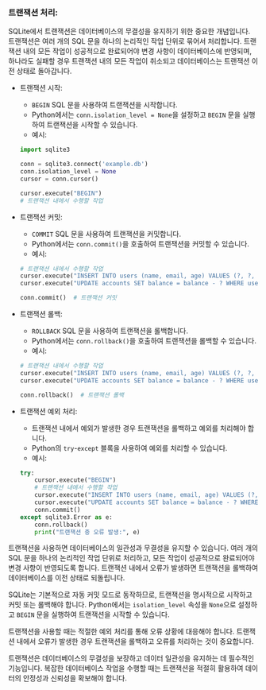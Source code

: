 ### 트랜잭션 처리:
SQLite에서 트랜잭션은 데이터베이스의 무결성을 유지하기 위한 중요한 개념입니다. 트랜잭션은 여러 개의 SQL 문을 하나의 논리적인 작업 단위로 묶어서 처리합니다. 트랜잭션 내의 모든 작업이 성공적으로 완료되어야 변경 사항이 데이터베이스에 반영되며, 하나라도 실패할 경우 트랜잭션 내의 모든 작업이 취소되고 데이터베이스는 트랜잭션 이전 상태로 돌아갑니다.

- 트랜잭션 시작:
    - `BEGIN` SQL 문을 사용하여 트랜잭션을 시작합니다.
    - Python에서는 `conn.isolation_level = None`을 설정하고 `BEGIN` 문을 실행하여 트랜잭션을 시작할 수 있습니다.
    - 예시:
    ```python
    import sqlite3

    conn = sqlite3.connect('example.db')
    conn.isolation_level = None
    cursor = conn.cursor()

    cursor.execute("BEGIN")
    # 트랜잭션 내에서 수행할 작업
    ```

- 트랜잭션 커밋:
    - `COMMIT` SQL 문을 사용하여 트랜잭션을 커밋합니다.
    - Python에서는 `conn.commit()`을 호출하여 트랜잭션을 커밋할 수 있습니다.
    - 예시:
    ```python
    # 트랜잭션 내에서 수행할 작업
    cursor.execute("INSERT INTO users (name, email, age) VALUES (?, ?, ?)", ('John', 'john@example.com', 30))
    cursor.execute("UPDATE accounts SET balance = balance - ? WHERE user_id = ?", (100, 1))
    
    conn.commit()  # 트랜잭션 커밋
    ```

- 트랜잭션 롤백:
    - `ROLLBACK` SQL 문을 사용하여 트랜잭션을 롤백합니다.
    - Python에서는 `conn.rollback()`을 호출하여 트랜잭션을 롤백할 수 있습니다.
    - 예시:
    ```python
    # 트랜잭션 내에서 수행할 작업
    cursor.execute("INSERT INTO users (name, email, age) VALUES (?, ?, ?)", ('John', 'john@example.com', 30))
    cursor.execute("UPDATE accounts SET balance = balance - ? WHERE user_id = ?", (100, 1))
    
    conn.rollback()  # 트랜잭션 롤백
    ```

- 트랜잭션 예외 처리:
    - 트랜잭션 내에서 예외가 발생한 경우 트랜잭션을 롤백하고 예외를 처리해야 합니다.
    - Python의 `try`-`except` 블록을 사용하여 예외를 처리할 수 있습니다.
    - 예시:
    ```python
    try:
        cursor.execute("BEGIN")
        # 트랜잭션 내에서 수행할 작업
        cursor.execute("INSERT INTO users (name, email, age) VALUES (?, ?, ?)", ('John', 'john@example.com', 30))
        cursor.execute("UPDATE accounts SET balance = balance - ? WHERE user_id = ?", (100, 1))
        conn.commit()
    except sqlite3.Error as e:
        conn.rollback()
        print("트랜잭션 중 오류 발생:", e)
    ```

트랜잭션을 사용하면 데이터베이스의 일관성과 무결성을 유지할 수 있습니다. 여러 개의 SQL 문을 하나의 논리적인 작업 단위로 처리하고, 모든 작업이 성공적으로 완료되어야 변경 사항이 반영되도록 합니다. 트랜잭션 내에서 오류가 발생하면 트랜잭션을 롤백하여 데이터베이스를 이전 상태로 되돌립니다.

SQLite는 기본적으로 자동 커밋 모드로 동작하므로, 트랜잭션을 명시적으로 시작하고 커밋 또는 롤백해야 합니다. Python에서는 `isolation_level` 속성을 `None`으로 설정하고 `BEGIN` 문을 실행하여 트랜잭션을 시작할 수 있습니다.

트랜잭션을 사용할 때는 적절한 예외 처리를 통해 오류 상황에 대응해야 합니다. 트랜잭션 내에서 오류가 발생한 경우 트랜잭션을 롤백하고 오류를 처리하는 것이 중요합니다.

트랜잭션은 데이터베이스의 무결성을 보장하고 데이터 일관성을 유지하는 데 필수적인 기능입니다. 복잡한 데이터베이스 작업을 수행할 때는 트랜잭션을 적절히 활용하여 데이터의 안정성과 신뢰성을 확보해야 합니다.